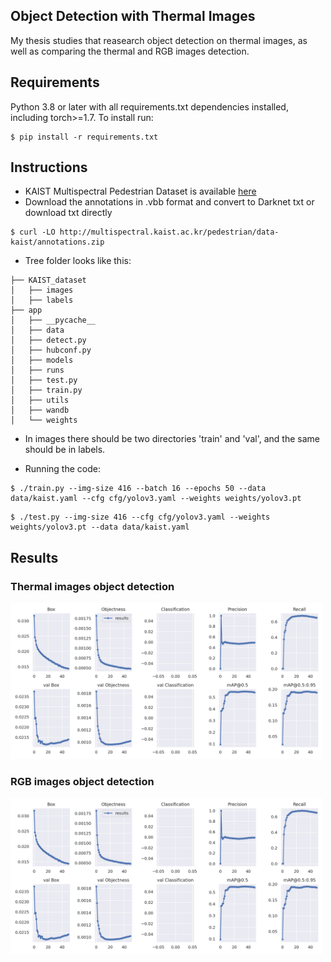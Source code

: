 ## Object Detection with Thermal Images
My thesis studies that reasearch object detection on thermal images, as well as comparing the thermal and RGB images detection.
## Requirements
Python 3.8 or later with all requirements.txt dependencies installed, including torch>=1.7. To install run:
```
$ pip install -r requirements.txt
```
## Instructions
- KAIST Multispectral Pedestrian Dataset is available [here](https://soonminhwang.github.io/rgbt-ped-detection/data/)
- Download the annotations in .vbb format and convert to Darknet txt or download txt directly
 ```
$ curl -LO http://multispectral.kaist.ac.kr/pedestrian/data-kaist/annotations.zip
 ```
- Tree folder looks like this:
```
├── KAIST_dataset
│   ├── images
│   ├── labels
├── app
│   ├── __pycache__
│   ├── data
│   ├── detect.py
│   ├── hubconf.py
│   ├── models
│   ├── runs
│   ├── test.py
│   ├── train.py
│   ├── utils
│   ├── wandb
│   └── weights
```
- In images there should be two directories 'train' and 'val', and the same should be in labels.

- Running the code:
```
$ ./train.py --img-size 416 --batch 16 --epochs 50 --data data/kaist.yaml --cfg cfg/yolov3.yaml --weights weights/yolov3.pt
```
```
$ ./test.py --img-size 416 --cfg cfg/yolov3.yaml --weights weights/yolov3.pt --data data/kaist.yaml
```

## Results

### Thermal images object detection

<img src ="https://github.com/UrosJankovic/Object-Detection-with-Thermal-Images/blob/master/data/results/resultsThermal.png" width="500">

### RGB images object detection

<img src = "https://github.com/UrosJankovic/Object-Detection-with-Thermal-Images/blob/master/data/results/resultsThermal.png" width="500">
